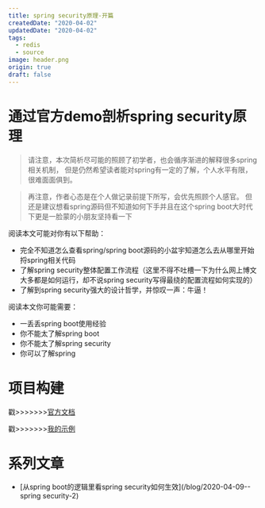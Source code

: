 ```yaml
---
title: spring security原理-开篇
createdDate: "2020-04-02"
updatedDate: "2020-04-02"
tags:
  - redis
  - source
image: header.png
origin: true
draft: false
---
```


# 通过官方demo剖析spring security原理

> 请注意，本次简析尽可能的照顾了初学者，也会循序渐进的解释很多spring相关机制，
但是仍然希望读者能对spring有一定的了解，个人水平有限，很难面面俱到。

>再注意，作者心态是在个人做记录前提下所写，会优先照顾个人感官。
>但还是建议想看spring源码但不知道如何下手并且在这个spring boot大时代下更是一脸蒙的小朋友坚持看一下


阅读本文可能对你有以下帮助：

* 完全不知道怎么查看spring/spring boot源码的小盆宇知道怎么去从哪里开始捋spring相关代码
* 了解spring security整体配置工作流程（这里不得不吐槽一下为什么网上博文大多都是如何运行，却不说spring security写得最绕的配置流程如何实现的）
* 了解到spring security强大的设计哲学，并惊叹一声：牛逼！

阅读本文你可能需要：

* 一丢丢spring boot使用经验
* 你不能太了解spring boot
* 你不能太了解spring security
* 你可以了解spring

# 项目构建

戳>>>>>>>[官方文档](https://spring.io/guides/gs/securing-web/)

戳>>>>>>>[我的示例](https://github.com/zidoshare/spring-boot-security-demo)

# 系列文章

* [从spring boot的逻辑里看spring security如何生效](/blog/2020-04-09--spring security-2)